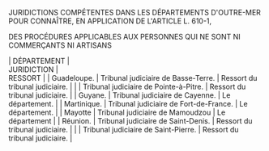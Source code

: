 JURIDICTIONS COMPÉTENTES DANS LES DÉPARTEMENTS D'OUTRE-MER POUR CONNAÎTRE, EN APPLICATION DE L'ARTICLE L. 610-1,

DES PROCÉDURES APPLICABLES AUX PERSONNES QUI NE SONT NI COMMERÇANTS NI ARTISANS

| DÉPARTEMENT |\
JURIDICTION |\
RESSORT |
| Guadeloupe. | Tribunal judiciaire de Basse-Terre. | Ressort du tribunal judiciaire. |
|  | Tribunal judiciaire de Pointe-à-Pitre. | Ressort du tribunal judiciaire. |
| Guyane. | Tribunal judiciaire de Cayenne. | Le département. |
| Martinique. | Tribunal judiciaire de Fort-de-France. | Le département. |
| Mayotte | Tribunal judiciaire de Mamoudzou | Le département |
| Réunion. | Tribunal judiciaire de Saint-Denis. | Ressort du tribunal judiciaire. |
|  | Tribunal judiciaire de Saint-Pierre. | Ressort du tribunal judiciaire. |
